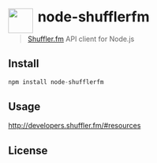 # <img src="https://d1v2xm8p2pd3wl.cloudfront.net/assets/static/images/shuffler_logo_200.png" width="50" align="left">&nbsp;node-shufflerfm

> [Shuffler.fm](https://shuffler.fm) API client for Node.js

## Install

```javascript
npm install node-shufflerfm
```

## Usage

http://developers.shuffler.fm/#resources

## License
